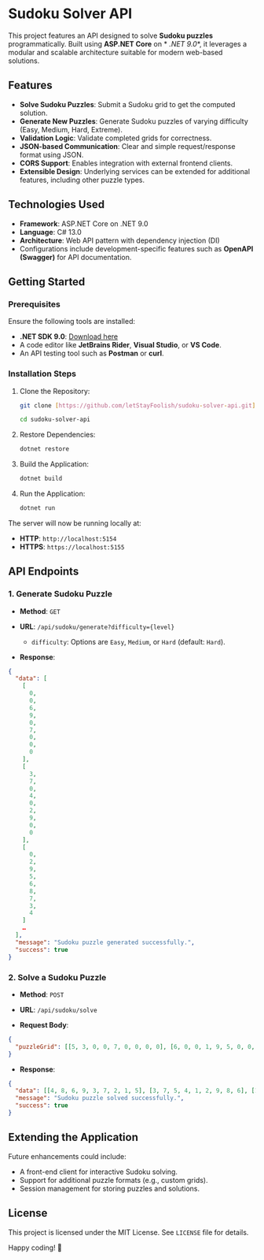 ﻿# Sudoku Solver API

This project features an API designed to solve **Sudoku puzzles** programmatically. Built using **ASP.NET Core** on *
*.NET 9.0**, it leverages a modular and scalable architecture suitable for modern web-based solutions.

## Features

- **Solve Sudoku Puzzles**: Submit a Sudoku grid to get the computed solution.
- **Generate New Puzzles**: Generate Sudoku puzzles of varying difficulty (Easy, Medium, Hard, Extreme).
- **Validation Logic**: Validate completed grids for correctness.
- **JSON-based Communication**: Clear and simple request/response format using JSON.
- **CORS Support**: Enables integration with external frontend clients.
- **Extensible Design**: Underlying services can be extended for additional features, including other puzzle types.

## Technologies Used

- **Framework**: ASP.NET Core on .NET 9.0
- **Language**: C# 13.0
- **Architecture**: Web API pattern with dependency injection (DI)
- Configurations include development-specific features such as **OpenAPI (Swagger)** for API documentation.

## Getting Started

### Prerequisites

Ensure the following tools are installed:

- **.NET SDK 9.0**: [Download here](https://dotnet.microsoft.com/download)
- A code editor like **JetBrains Rider**, **Visual Studio**, or **VS Code**.
- An API testing tool such as **Postman** or **curl**.

### Installation Steps

1. Clone the Repository:
   ```bash
   git clone [https://github.com/letStayFoolish/sudoku-solver-api.git](https://github.com/letStayFoolish/sudoku-solver-api.git)
   
   cd sudoku-solver-api
   ```

2. Restore Dependencies:
   ```bash
   dotnet restore
   ```

3. Build the Application:
   ```bash
   dotnet build
   ```

4. Run the Application:
   ```bash
   dotnet run
   ```

The server will now be running locally at:

- **HTTP**: `http://localhost:5154`
- **HTTPS**: `https://localhost:5155`

## API Endpoints

### 1. **Generate Sudoku Puzzle**

- **Method**: `GET`
- **URL**: `/api/sudoku/generate?difficulty={level}`
    - `difficulty`: Options are `Easy`, `Medium`, or `Hard` (default: `Hard`).

- **Response**:
```json
{
  "data": [
    [
      0,
      0,
      6,
      9,
      0,
      7,
      0,
      0,
      0
    ],
    [
      3,
      7,
      0,
      4,
      0,
      2,
      9,
      0,
      0
    ],
    [
      0,
      2,
      9,
      5,
      6,
      8,
      7,
      3,
      4
    ]
    …
  ],
  "message": "Sudoku puzzle generated successfully.",
  "success": true
}
```

### 2. **Solve a Sudoku Puzzle**

- **Method**: `POST`
- **URL**: `/api/sudoku/solve`

- **Request Body**:
```json
{
  "puzzleGrid": [[5, 3, 0, 0, 7, 0, 0, 0, 0], [6, 0, 0, 1, 9, 5, 0, 0, 0], ...]
}
```

- **Response**:

```json
{
  "data": [[4, 8, 6, 9, 3, 7, 2, 1, 5], [3, 7, 5, 4, 1, 2, 9, 8, 6], [1, 2, 9, 5, 6, 8, 7, 3, 4],…],
  "message": "Sudoku puzzle solved successfully.",
  "success": true
}
```

[//]: # (## Project Structure)

## Extending the Application

Future enhancements could include:

- A front-end client for interactive Sudoku solving.
- Support for additional puzzle formats (e.g., custom grids).
- Session management for storing puzzles and solutions.

## License

This project is licensed under the MIT License. See `LICENSE` file for details.

Happy coding! 🧩
